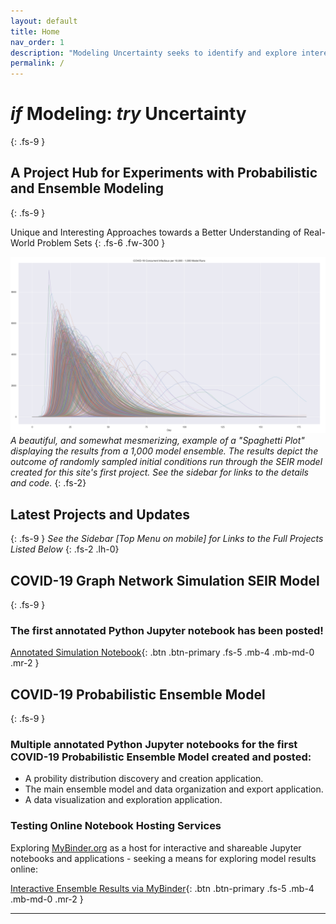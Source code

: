 ```yaml
---
layout: default
title: Home
nav_order: 1
description: "Modeling Uncertainty seeks to identify and explore interesting approaches to understanding the world without disregarding the critical aspects of uncertainty within any given problem set."
permalink: /
---
```


# _if_ __Modeling:__  _try_ __Uncertainty__
{: .fs-9 }
## A Project Hub for Experiments with Probabilistic and Ensemble Modeling
{: .fs-9 }

Unique and Interesting Approaches towards a Better Understanding of Real-World Problem Sets
{: .fs-6 .fw-300 }

![Example 1000 member ensemble model for infectious persons per 10,000](/assets/images/ensemble_model_front_page.png)*A beautiful, and somewhat mesmerizing, example of a "Spaghetti Plot" displaying the results from a 1,000 model ensemble. The results depict the outcome of randomly sampled initial conditions run through the SEIR model created for this site's first project. See the sidebar for links to the details and code.*
{: .fs-2}

## Latest Projects and Updates
{: .fs-9 }
_See the Sidebar [Top Menu on mobile] for Links to the Full Projects Listed Below_
{: .fs-2 .lh-0}
## COVID-19 Graph Network Simulation SEIR Model
{: .fs-9 }
### The first annotated Python Jupyter notebook has been posted!
[Annotated Simulation Notebook](https://mwmckenzie.github.io/modeling-uncertainty/docs/CVD19_graph_model/Graph_Test_Networkx_v5.1/){: .btn .btn-primary .fs-5 .mb-4 .mb-md-0 .mr-2 }
## COVID-19 Probabilistic Ensemble Model
{: .fs-9 }
### Multiple annotated Python Jupyter notebooks for the first COVID-19 Probabilistic Ensemble Model created and posted:
  - A probility distribution discovery and creation application.
  - The main ensemble model and data organization and export application.
  - A data visualization and exploration application.
### Testing Online Notebook Hosting Services
Exploring [MyBinder.org](https://mybinder.org/) as a host for interactive and shareable Jupyter notebooks and applications - seeking a means for exploring model results online:

[Interactive Ensemble Results via MyBinder](https://mybinder.org/v2/gh/mwmckenzie/COVID_19_Ensemble_Results_Viewer/master?urlpath=%2Fapps%2FCOVID_19_Ensemble_Interactive_App_v1.0.ipynb){: .btn .btn-primary .fs-5 .mb-4 .mb-md-0 .mr-2 }

---
